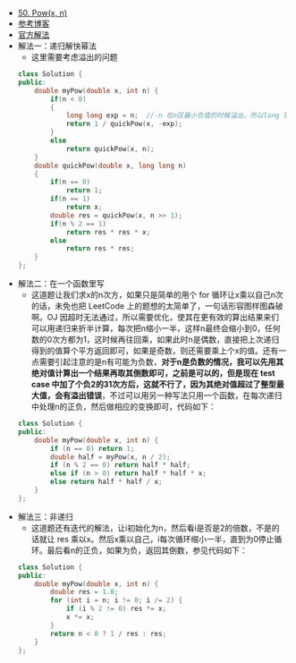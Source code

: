 - [50. Pow(x, n)](https://leetcode-cn.com/problems/powx-n/)
- [参考博客](https://www.cnblogs.com/grandyang/p/4383775.html)
- [官方解法](https://leetcode-cn.com/problems/powx-n/solution/powx-n-by-leetcode/)
- 解法一：递归解快幂法
    + 这里需要考虑溢出的问题
    ```C++
    class Solution {
    public:
        double myPow(double x, int n) {
            if(n < 0)
            {
                long long exp = n;  //-n 在n区最小负值的时候溢出，所以long long exp = -n会报错
                return 1 / quickPow(x, -exp);
            }
            else
                return quickPow(x, n);
        }
        double quickPow(double x, long long n)
        {
            if(n == 0)
                return 1;
            if(n == 1)
                return x;
            double res = quickPow(x, n >> 1);
            if(n % 2 == 1)
                return res * res * x;
            else
                return res * res;
        }
    };
    ```
- 解法二：在一个函数里写
    + 这道题让我们求x的n次方，如果只是简单的用个 for 循环让x乘以自己n次的话，未免也把 LeetCode 上的题想的太简单了，一句话形容图样图森破啊。OJ 因超时无法通过，所以需要优化，使其在更有效的算出结果来们可以用递归来折半计算，每次把n缩小一半，这样n最终会缩小到0，任何数的0次方都为1，这时候再往回乘，如果此时n是偶数，直接把上次递归得到的值算个平方返回即可，如果是奇数，则还需要乘上个x的值。还有一点需要引起注意的是n有可能为负数，**对于n是负数的情况，我可以先用其绝对值计算出一个结果再取其倒数即可，之前是可以的，但是现在 test case 中加了个负2的31次方后，这就不行了，因为其绝对值超过了整型最大值，会有溢出错误**，不过可以用另一种写法只用一个函数，在每次递归中处理n的正负，然后做相应的变换即可，代码如下：
    ```C++
    class Solution {
    public:
        double myPow(double x, int n) {
            if (n == 0) return 1;
            double half = myPow(x, n / 2);
            if (n % 2 == 0) return half * half;
            else if (n > 0) return half * half * x;
            else return half * half / x;
        }
    };
    ```
- 解法三：非递归
    + 这道题还有迭代的解法，让i初始化为n，然后看i是否是2的倍数，不是的话就让 res 乘以x。然后x乘以自己，i每次循环缩小一半，直到为0停止循环。最后看n的正负，如果为负，返回其倒数，参见代码如下：
    ```C++
    class Solution {
    public:
        double myPow(double x, int n) {
            double res = 1.0;
            for (int i = n; i != 0; i /= 2) {
                if (i % 2 != 0) res *= x;
                x *= x;
            }
            return n < 0 ? 1 / res : res;
        }
    };
    ```